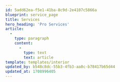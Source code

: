 ```yaml
---
id: 5add62ea-f5e1-41ba-8c9d-2e4107c5866a
blueprint: service_page
title: Services
hero_heading: 'Pro Services'
article:
  -
    type: paragraph
    content:
      -
        type: text
        text: article
template: templates/interior
updated_by: b548c8dc-55b3-4fb3-aa8c-b78417b65d44
updated_at: 1708996405
---
```

